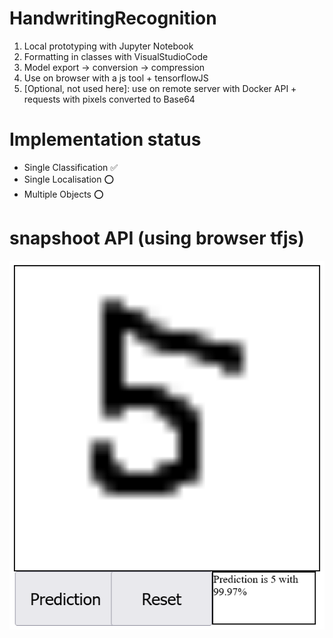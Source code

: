 # HandwritingRecognition

1. Local prototyping with Jupyter Notebook
2. Formatting in classes with VisualStudioCode
3. Model export -> conversion -> compression
4. Use on browser with a js tool + tensorflowJS
5. [Optional, not used here]: use on remote server with Docker API + requests with pixels converted to Base64


# Implementation status
- Single Classification ✅<br>
- Single Localisation ⭕<br>
- Multiple Objects ⭕<br>

# snapshoot API (using browser tfjs)
<img src="API/assets/snapshoot.png" width="600">
